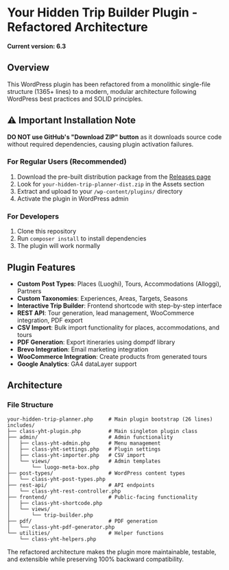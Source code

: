 # Your Hidden Trip Builder Plugin - Refactored Architecture

**Current version: 6.3** <!-- x-release-please-version -->

## Overview

This WordPress plugin has been refactored from a monolithic single-file structure (1365+ lines) to a modern, modular architecture following WordPress best practices and SOLID principles.

## ⚠️ Important Installation Note

**DO NOT use GitHub's "Download ZIP" button** as it downloads source code without required dependencies, causing plugin activation failures.

### For Regular Users (Recommended)
1. Download the pre-built distribution package from the [Releases page](https://github.com/franpass87/Your-Hidden-Trip-Planner/releases)
2. Look for `your-hidden-trip-planner-dist.zip` in the Assets section
3. Extract and upload to your `/wp-content/plugins/` directory
4. Activate the plugin in WordPress admin

### For Developers
1. Clone this repository
2. Run `composer install` to install dependencies
3. The plugin will work normally

## Plugin Features

- **Custom Post Types**: Places (Luoghi), Tours, Accommodations (Alloggi), Partners
- **Custom Taxonomies**: Experiences, Areas, Targets, Seasons  
- **Interactive Trip Builder**: Frontend shortcode with step-by-step interface
- **REST API**: Tour generation, lead management, WooCommerce integration, PDF export
- **CSV Import**: Bulk import functionality for places, accommodations, and tours
- **PDF Generation**: Export itineraries using dompdf library
- **Brevo Integration**: Email marketing integration
- **WooCommerce Integration**: Create products from generated tours
- **Google Analytics**: GA4 dataLayer support

## Architecture

### File Structure

```
your-hidden-trip-planner.php     # Main plugin bootstrap (26 lines)
includes/
├── class-yht-plugin.php         # Main singleton plugin class
├── admin/                       # Admin functionality
│   ├── class-yht-admin.php      # Menu management
│   ├── class-yht-settings.php   # Plugin settings
│   ├── class-yht-importer.php   # CSV import
│   └── views/                   # Admin templates
│       └── luogo-meta-box.php
├── post-types/                  # WordPress content types
│   └── class-yht-post-types.php
├── rest-api/                    # API endpoints
│   └── class-yht-rest-controller.php
├── frontend/                    # Public-facing functionality
│   ├── class-yht-shortcode.php
│   └── views/
│       └── trip-builder.php
├── pdf/                         # PDF generation
│   └── class-yht-pdf-generator.php
└── utilities/                   # Helper functions
    └── class-yht-helpers.php
```

The refactored architecture makes the plugin more maintainable, testable, and extensible while preserving 100% backward compatibility.